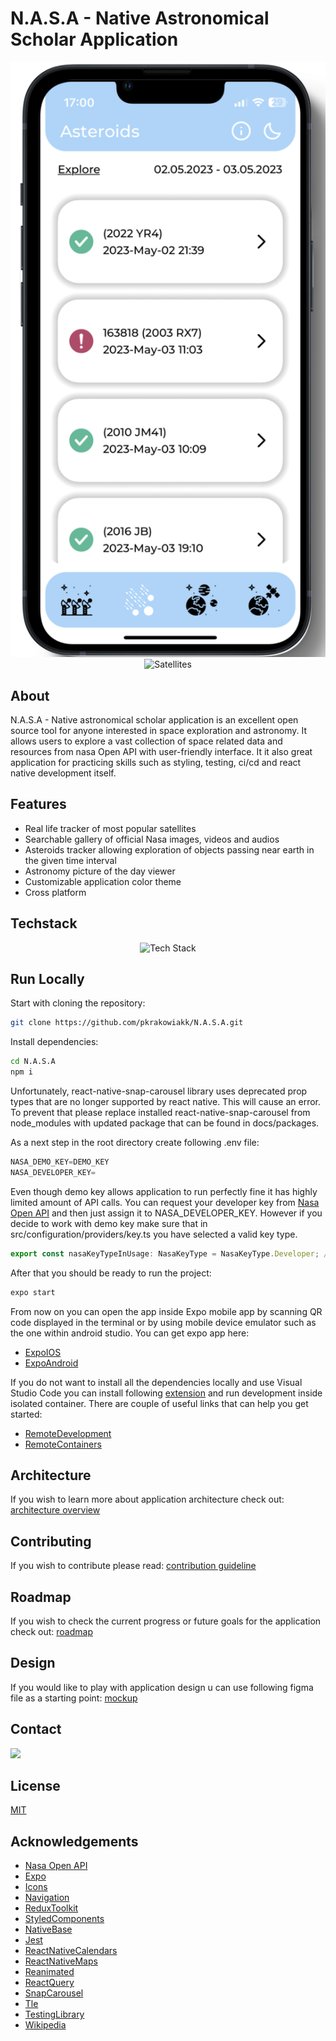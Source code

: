# N.A.S.A - Native Astronomical Scholar Application

<div align="center">
 <img src="docs/images/iPhone 13 Asteroids.svg" alt="Asteroids" /> 
 <img src="docs/images/iPhone 13 Satellites.svg" alt="Satellites" /> 
</div>

## About
N.A.S.A - Native astronomical scholar application is an excellent open source tool for anyone interested in space exploration and astronomy. It allows users to explore a vast collection of space related data and resources from nasa Open API with user-friendly interface. It it also great application for practicing skills such as styling, testing, ci/cd and react native development itself.


## Features

- Real life tracker of most popular satellites
- Searchable gallery of official Nasa images, videos and audios
- Asteroids tracker allowing exploration of objects passing near earth in the given time interval
- Astronomy picture of the day viewer
- Customizable application color theme
- Cross platform

## Techstack

<div align="center">
 <img src="https://skillicons.dev/icons?i=react,ts,redux,styledcomponents,jest,docker,vscode,androidstudio,git,github,githubactions,figma" alt="Tech Stack" /> 
</div>

## Run Locally

Start with cloning the repository:

```sh
git clone https://github.com/pkrakowiakk/N.A.S.A.git
```

Install dependencies:

```sh
cd N.A.S.A
npm i
```
Unfortunately, react-native-snap-carousel library uses deprecated prop types that are no longer supported by react native. This will cause an error. To prevent that please replace installed react-native-snap-carousel from node_modules with updated package that can be found in docs/packages.

As a next step in the root directory create following .env file:

```ts
NASA_DEMO_KEY=DEMO_KEY
NASA_DEVELOPER_KEY=
```

Even though demo key allows application to run perfectly fine it has highly limited amount of API calls. You can request your developer key from [Nasa Open API](https://api.nasa.gov) and then just assign it to NASA_DEVELOPER_KEY. However if you decide to work with demo key make sure that in src/configuration/providers/key.ts you have selected a valid key type.

```ts
export const nasaKeyTypeInUsage: NasaKeyType = NasaKeyType.Developer; // or NasaKeyType.Demo
```

After that you should be ready to run the project:

```sh
expo start
```

From now on you can open the app inside Expo mobile app by scanning QR code displayed in the terminal or by using mobile device emulator such as the one within android studio. You can get expo app here:

- [ExpoIOS](https://apps.apple.com/us/app/expo-go/id982107779)
- [ExpoAndroid](https://play.google.com/store/apps/details?id=host.exp.exponent&hl=en_US)

If you do not want to install all the dependencies locally and use Visual Studio Code you can install following [extension](https://marketplace.visualstudio.com/items?itemName=ms-vscode-remote.vscode-remote-extensionpack) and run development inside isolated container.
There are couple of useful links that can help you get started:

- [RemoteDevelopment](https://www.youtube.com/watch?v=sakjpegUQsk)
- [RemoteContainers](https://www.youtube.com/watch?v=ruIoLtqIdNc)

## Architecture

If you wish to learn more about application architecture check out: [architecture overview](https://github.com/pkrakowiakk/N.A.S.A/blob/main/docs/architecture.md)

## Contributing

If you wish to contribute please read: [contribution guideline](https://github.com/pkrakowiakk/N.A.S.A/blob/main/docs/contributing.md)


## Roadmap

If you wish to check the current progress or future goals for the application check out: [roadmap](https://github.com/pkrakowiakk/N.A.S.A/blob/main/docs/roadmap.md)

## Design

If you would like to play with application design u can use following figma file as a starting point: [mockup](https://www.figma.com/file/XXo06FLkEAmt75f6WUGN2R/N.A.S.A-mockup?type=design&node-id=0%3A1&t=tUH8N5H96K0zBq8C-1)


## Contact

<div align="left">
  <div >
    <a href="https://www.linkedin.com/in/piotr-krakowiak-107130226/" target="_blank">
      <img src="https://img.shields.io/badge/LinkedIn-0077B5?style=for-the-badge&logo=linkedin&logoColor=white">
    </a>
  </div> 
</div>

## License

[MIT](https://choosealicense.com/licenses/mit/)

## Acknowledgements

- [Nasa Open API](https://api.nasa.gov)
- [Expo](https://docs.expo.dev)
- [Icons](https://www.svgrepo.com)
- [Navigation](https://reactnavigation.org)
- [ReduxToolkit](https://redux-toolkit.js.org)
- [StyledComponents](https://styled-components.com)
- [NativeBase](https://nativebase.io)
- [Jest](https://jestjs.io)
- [ReactNativeCalendars](https://github.com/wix/react-native-calendars)
- [ReactNativeMaps](https://github.com/react-native-maps/react-native-maps)
- [Reanimated](https://docs.swmansion.com/react-native-reanimated)
- [ReactQuery](https://tanstack.com/query/v3)
- [SnapCarousel](https://github.com/meliorence/react-native-snap-carousel)
- [Tle](https://github.com/davidcalhoun/tle.js)
- [TestingLibrary](https://testing-library.com/docs/react-native-testing-library/intro)
- [Wikipedia](https://pl.wikipedia.org/wiki/TLE)